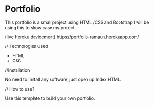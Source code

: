 # Portfolio

This portfolio is a small project using HTML /CSS and Bootstrap I will be using this to show case my project.

(live Heroku devloement) https://portfolio-ramaun.herokuapp.com/

// Technologies Used
* HTML
* CSS

//Installation

No need to install any software, just open up Index.HTML.

// How to use?

Use this template to build your own portfolio.
